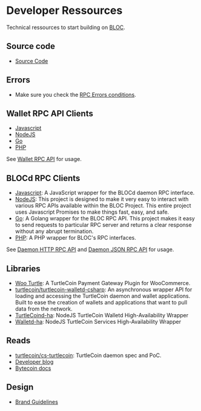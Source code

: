 # Developer Ressources

Technical ressources to start building on [BLOC](https://bloc.money).

## Source code

* [Source Code](https://github.com/furiousteam/BLOC.git)

## Errors

* Make sure you check the [RPC Errors conditions](../API/rpc-api-error-conditions.md).

## Wallet RPC API Clients

* [Javascript](https://github.com/furiousteam/bloc-rpc)
* [NodeJS](https://www.npmjs.com/package/bloc-rpc)
* [Go](https://github.com/furiousteam/bloc-rpc-go)
* [PHP](https://github.com/furiousteam/bloc-rpc-php)

See [Wallet RPC API](wallet-rpc-api.md) for usage.

## BLOCd RPC Clients

* [Javascript](https://github.com/furiousteam/bloc-rpc): A JavaScript wrapper for the BLOCd daemon RPC interface.
* [NodeJS](https://www.npmjs.com/package/bloc-rpc): This project is designed to make it very easy to interact with various RPC APIs available within the BLOC  Project. This entire project uses Javascript Promises to make things fast, easy, and safe.
* [Go](https://github.com/furiousteam/bloc-rpc-go): A Golang wrapper for the BLOC RPC API. This project makes it easy to send requests to particular RPC server and returns a clear response without any abrupt termination.
* [PHP](https://github.com/furiousteam/bloc-rpc-php): A PHP wrapper for BLOC's RPC interfaces.

See [Daemon HTTP RPC API](daemon-http-rpc-api.md) and [Daemon JSON RPC API](daemon-json-rpc-api.md) for usage.

## Libraries

* [Woo Turtle](https://github.com/turtlecoin/woo-turtle): A TurtleCoin Payment Gateway Plugin for WooCommerce.
* [turtlecoin/turtlecoin-walletd-csharp](https://github.com/turtlecoin/turtlecoin-walletd-csharp): An asynchronous wrapper API for loading and accessing the TurtleCoin daemon and wallet applications. Built to ease the creation of wallets and applications that want to pull data from the network.
* [TurtleCoind-ha](https://github.com/turtlecoin/blocd-ha): NodeJS TurtleCoin Walletd High-Availability Wrapper
* [Walletd-ha](https://github.com/brandonlehmann/turtleservice-ha): NodeJS TurtleCoin Services High-Availability Wrapper

## Reads

* [turtlecoin/cs-turtlecoin](https://github.com/turtlecoin/cs-turtlecoin): TurtleCoin daemon spec and PoC.
* [Developer blog](https://medium.com/@turtlecoin)
* [Bytecoin docs](https://wiki.bytecoin.org/wiki/Main_Page)


## Design

* [Brand Guidelines](https://github.com/turtlecoin/brand)
